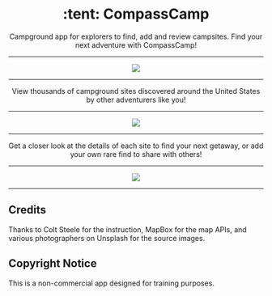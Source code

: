 <div align="center">
<h1>:tent: CompassCamp</h1>
</div>

<div align="center">
Campground app for explorers to find, add and review campsites. Find your next adventure with CompassCamp!
</div>

***

<div id="Landing" align=center>
  <img src="https://res.cloudinary.com/h0n0rabl3an0maly/image/upload/v1660860155/CompassCamp_Landing_pbxhbu.jpg">
</div>

***

<div align="center">
View thousands of campground sites discovered around the United States by other adventurers like you!
</div>

***

<div id="AllCampgrounds" align=center>
  <img src="https://res.cloudinary.com/h0n0rabl3an0maly/image/upload/v1660860155/CompassCamp_Main_qu8heu.jpg">
</div>

***

<div align="center">
Get a closer look at the details of each site to find your next getaway, or add your own rare find to share with others!
</div>

***

<div id="CampgroundView" align=center>
  <img src="https://res.cloudinary.com/h0n0rabl3an0maly/image/upload/v1660860538/CompassCamp_Campground_qn8qhc.jpg">
</div>

***

<div>
<h2>Credits</h2>
<p>Thanks to Colt Steele for the instruction, MapBox for the map APIs, and various photographers on Unsplash for the source images.</p>
</div>

<div>
<h2>Copyright Notice</h2>
<p>This is a non-commercial app designed for training purposes.</p>
</div>

